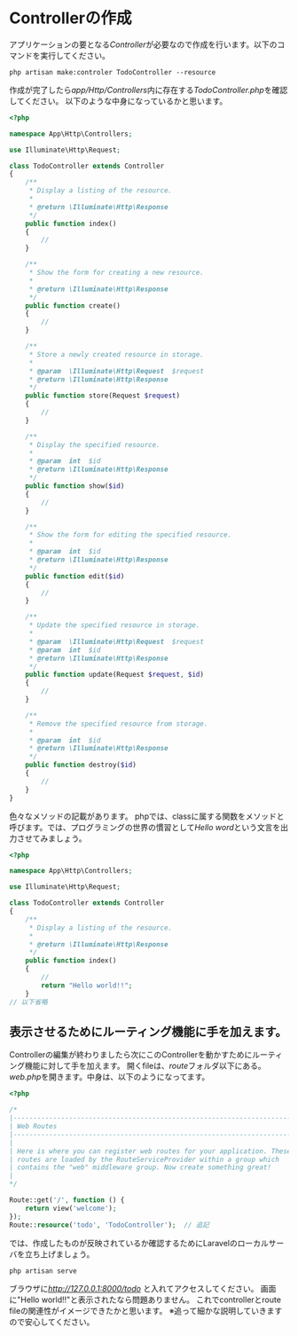 # Controllerの作成

アプリケーションの要となる*Controller*が必要なので作成を行います。以下のコマンドを実行してください。

```shell
php artisan make:controler TodoController --resource
```

作成が完了したら*app/Http/Controllers*内に存在する*TodoController.php*を確認してください。
以下のような中身になっているかと思います。

```php
<?php

namespace App\Http\Controllers;

use Illuminate\Http\Request;

class TodoController extends Controller
{
    /**
     * Display a listing of the resource.
     *
     * @return \Illuminate\Http\Response
     */
    public function index()
    {
        //
    }

    /**
     * Show the form for creating a new resource.
     *
     * @return \Illuminate\Http\Response
     */
    public function create()
    {
        //
    }

    /**
     * Store a newly created resource in storage.
     *
     * @param  \Illuminate\Http\Request  $request
     * @return \Illuminate\Http\Response
     */
    public function store(Request $request)
    {
        //
    }

    /**
     * Display the specified resource.
     *
     * @param  int  $id
     * @return \Illuminate\Http\Response
     */
    public function show($id)
    {
        //
    }

    /**
     * Show the form for editing the specified resource.
     *
     * @param  int  $id
     * @return \Illuminate\Http\Response
     */
    public function edit($id)
    {
        //
    }

    /**
     * Update the specified resource in storage.
     *
     * @param  \Illuminate\Http\Request  $request
     * @param  int  $id
     * @return \Illuminate\Http\Response
     */
    public function update(Request $request, $id)
    {
        //
    }

    /**
     * Remove the specified resource from storage.
     *
     * @param  int  $id
     * @return \Illuminate\Http\Response
     */
    public function destroy($id)
    {
        //
    }
}
```

色々なメソッドの記載があります。
phpでは、classに属する関数をメソッドと呼びます。では、プログラミングの世界の慣習として*Hello word*という文言を出力させてみましょう。


```php
<?php

namespace App\Http\Controllers;

use Illuminate\Http\Request;

class TodoController extends Controller
{
    /**
     * Display a listing of the resource.
     *
     * @return \Illuminate\Http\Response
     */
    public function index()
    {
        //
        return "Hello world!!";
    }
// 以下省略
```

## 表示させるためにルーティング機能に手を加えます。
Controllerの編集が終わりましたら次にこのControllerを動かすためにルーティング機能に対して手を加えます。
開くfileは、*route*フォルダ以下にある。*web.php*を開きます。中身は、以下のようになってます。
  
```php
<?php

/*
|--------------------------------------------------------------------------
| Web Routes
|--------------------------------------------------------------------------
|
| Here is where you can register web routes for your application. These
| routes are loaded by the RouteServiceProvider within a group which
| contains the "web" middleware group. Now create something great!
|
*/

Route::get('/', function () {
    return view('welcome');
});
Route::resource('todo', 'TodoController');  // 追記
```

では、作成したものが反映されているか確認するためにLaravelのローカルサーバを立ち上げましょう。

```shell
php artisan serve
```

ブラウザに*http://127.0.0.1:8000/todo* と入れてアクセスしてください。
画面に"Hello world!!"と表示されたなら問題ありません。
これでcontrollerとroute fileの関連性がイメージできたかと思います。
※追って細かな説明していきますので安心してください。
